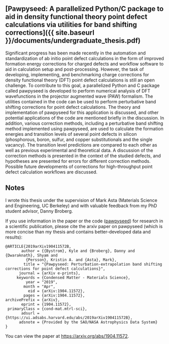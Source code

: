 ## [Pawpyseed: A parallelized Python/C package to aid in density functional theory point defect calculations via utilities for band shifting corrections]({{ site.baseurl }}/documents/undergraduate_thesis.pdf)

Significant progress has been made recently in the automation and standardization
of ab initio point defect calculations in the form of improved formation
energy corrections for charged defects and workflow software to aid in
calculation setup and post-processing. However, the task of developing, implementing,
and benchmarking charge corrections for density functional theory (DFT) point defect calculations
is still an open challenge. To contribute to this goal, a parallelized Python and C package called pawpyseed
is developed to perform numerical analysis of DFT
wavefunctions in the projector augmented wave (PAW) formalism. The utilities
contained in the code can be used to perform perturbative band shifting
corrections for point defect calculations. The theory and implementation
of pawpyseed for this application is discussed, and other potential applications
of the code are mentioned briefly in the discussion. In addition,
various correction methods, including a perturbative band shifting
method implemented using pawpyseed, are used to calculate the
formation energies and transition levels of several point
defects in silicon (phosphorous, boron, sulfur, and copper
substitutionals and the single vacancy). The transition level predictions are compared to
each other as well as previous experimental and theoretical data.
A discussion of the correction methods is presented in the context of
the studied defects, and hypotheses are presented for
errors for different correction methods. Possible
future developments of corrections for high-throughput
point defect calculation workflows are discussed.

## Notes

I wrote this thesis under the supervision of Mark Asta (Materials Science and Engineering, UC Berkeley)
and with valuable feedback from my PhD student advisor, Danny Broberg.

If you use information
in the paper or the code ([pawpyseed](https://github.com/kylebystrom/pawpyseed))
for research in a scientific publication, please cite the arxiv paper on pawpyseed
(which is more concise than my thesis and contains better-developed data and results):

```
@ARTICLE{2019arXiv190411572B,
       author = {{Bystrom}, Kyle and {Broberg}, Danny and {Dwaraknath}, Shyam and
         {Persson}, Kristin A. and {Asta}, Mark},
        title = "{Pawpyseed: Perturbation-extrapolation band shifting corrections for point defect calculations}",
      journal = {arXiv e-prints},
     keywords = {Condensed Matter - Materials Science},
         year = "2019",
        month = "Apr",
          eid = {arXiv:1904.11572},
        pages = {arXiv:1904.11572},
archivePrefix = {arXiv},
       eprint = {1904.11572},
 primaryClass = {cond-mat.mtrl-sci},
       adsurl = {https://ui.adsabs.harvard.edu/abs/2019arXiv190411572B},
      adsnote = {Provided by the SAO/NASA Astrophysics Data System}
}

```

You can view the paper at <https://arxiv.org/abs/1904.11572>.

